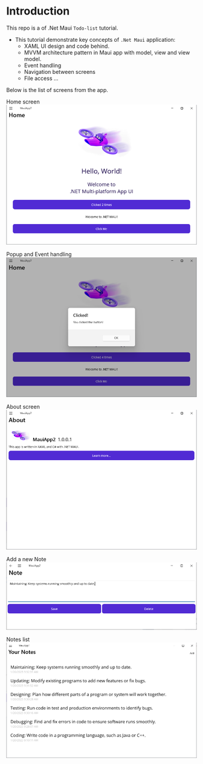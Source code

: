 ﻿
# Introduction

This repo is a of .Net Maui `Todo-list` tutorial.

- This tutorial demonstrate key concepts of `.Net Maui` application:
  - XAML UI design and code behind.
  - MVVM architecture pattern in Maui app with model, view and view model.
  - Event handling
  - Navigation between screens
  - File access ...

Below is the list of screens from the app.

Home screen
![alt text](MauiApp2/Captures/Home-1.png)

Popup and Event handling
![alt text](MauiApp2/Captures/Home-2.png)

About screen
![alt text](MauiApp2/Captures/About.png)

Add a new Note
![alt text](<MauiApp2/Captures/Add Note.png>)

Notes list
![alt text](<MauiApp2/Captures/Note List.png>)


